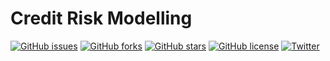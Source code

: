 # Credit Risk Modelling
[![GitHub issues](https://img.shields.io/github/issues/notha99y/credit_risk_modelling)](https://github.com/notha99y/credit_risk_modelling/issues)
[![GitHub forks](https://img.shields.io/github/forks/notha99y/credit_risk_modelling)](https://github.com/notha99y/credit_risk_modelling/network)
[![GitHub stars](https://img.shields.io/github/stars/notha99y/credit_risk_modelling)](https://github.com/notha99y/credit_risk_modelling/stargazers)
[![GitHub license](https://img.shields.io/github/license/notha99y/credit_risk_modelling)](https://github.com/notha99y/credit_risk_modelling/blob/master/LICENSE)
[![Twitter](https://img.shields.io/twitter/url?style=social&url=https%3A%2F%2Fgithub.com%2Fnotha99y%2Fcredit_risk_modelling)](https://twitter.com/intent/tweet?text=Nice:&url=https%3A%2F%2Fgithub.com%2Fnotha99y%2Fcredit_risk_modelling)


